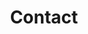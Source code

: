 ---
templateKey: contact-page
language: en
redirects: /contacto/
title: Contact
description: seo description
published: true
tags:
  - default tag

# Hero Section
hero:
  background:
    scaleOnReveal: false
    img: /uploads/hero-contact.png
    isParallax: true
  anim:
    display: true
    type: bottom
  height: full
  indicator: true
  portraitPosition: 83%
  content:
    position: center
    body: >
      <h1>Contact</h1>

# Heading Section
heading:
  display: true
  content:
    <h1 class="title">We Are at Your Service</h1>
    <p>If you need additional information,
    want to make an inquiry, suggestions or reserve space on agenda; we can attend
    you by phone, using the form below or sending an email to  <a href="mailto:contacto@dentalvip.com.ve"
    style="color:#91c508">contacto@dentalvip.com.ve</a></p>




# Parallax Section
parallax:
  display: true
  portraitPosition: center
  img: /uploads/parallax-contact.png
  content: >
    <h1 class="big">Follow Us</h1>
    <h2>On our blog and social networks</h2>
    <div class="social-links">
        <div class="social-item">
            <a href="/en/blog/" target="_blank" rel="noopener noreferrer"
            ><i alt="blog" class="icon-blog"></i
            ></a>

            <h3>Blog</h3>
        </div>
        <div class="social-item">
            <a
            href="https://www.instagram.com/dental_vip/"
            target="_blank"
            rel="noopener noreferrer"
            ><i alt="instagram" class="icon-instagram"></i
            ></a>

            <h3>Instagram</h3>
        </div>
        <div class="social-item">
            <a
            href="https://www.facebook.com/dentalvip/"
            target="_blank"
            rel="noopener noreferrer"
            ><i alt="facebook" class="icon-facebook"></i
            ></a>

            <h3>Facebook</h3>
        </div>
        </div>
    <h2 class="nmb">News, Articles, Topical Advices and Much More …</h2>

# Procedures Section
amenities:
  title: >
    <h1 class="title">It Will Be an Honor to Receive Your Visit!</h1>
  procedures:
    - title: <h5>CARACAS SUBWAY</h5>
      to: /en/the-clinic/dental-implants/
      img: /uploads/procedures-subway.jpg
      content: >
        <p>
          <span>
            <i class="icon icon-instagram"></i>
          </span>
          <br></br>
          Line 1   <br class="visible-xs visible-sm visible-md visible-lg">
         Chacao Station  <br class="hidden-xs hidden-sm visible-md visible-lg">
         Exit: Francisco de Miranda Ave./<br class="hidden-xs hidden-sm visible-md
        visible-lg">Los Maristas St.</em>
        </p>
    - title: <h5>PARKING</h5>
      to: /en/specialties/orthodontics/
      img: /uploads/procedures-parking.jpg
      content: >
        <p>
          <span>
            <i class="icon icon-instagram"></i>
          </span>
          <br></br>
          Multicentro Empresarial del Este Parking <br class="visible-xs visible-sm visible-md visible-lg">
          Accesses by : <br class="hidden-xs hidden-sm visible-md visible-lg">
          Francisco de Miranda Ave. <em>(east direction).</em> <br class="hidden-xs hidden-sm visible-md visible-lg">
          Libertador Ave. <em>(west direction).</em>
        </p>
    - title: <h5>WI-FI ZONE</h5>
      to: /en/specialties/aesthetic-dentistry/
      img: /uploads/procedures-wifi.jpg
      content: > 
        <p>
          <span>
            <i class="icon icon-instagram"></i>
          </span>
          <br></br>
          We Will Keep You Always Connected! <br class="visible-xs visible-sm visible-md visible-lg">
          INTERNET <br class="hidden-xs hidden-sm visible-md visible-lg">
         Broadband Service Available to Our <br class="hidden-xs hidden-sm visible-md visible-lg"> Distinguished Visitors.
        </p>
---
